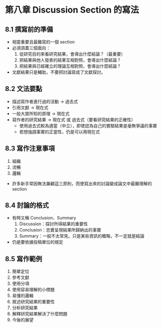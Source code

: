 # 第八章 Discussion Section 的寫法

## 8.1 撰寫前的準備

* 相當重要且最難寫的一個 section
* 必須涵蓋三個面向：
  1. 從研究目的來看研究結果，會導出什麼結論？（最重要）
  2. 把結果與他人發表的結果互相對照，會導出什麼結論？
  3. 把結果與已經確立的理論互相對照，會導出什麼結論？
* 文獻結果只是輔助，不要把討論寫成了文獻探討。

## 8.2 文法要點

* 描述寫作者進行過的活動 → 過去式
* 引用文獻 → 現在式
* 一般大眾所知的原理 → 現在式
* 寫作者的研究結果 → 現在式 或 過去式（要看研究結果的正確性）
  * 使用過去式較為適當（中立），即使認為自己的實驗結果是毫無爭議的事實
  * 若想強調事實的正當性，仍是可以用現在式

## 8.3 寫作注意事項

1. 組織
2. 流暢
3. 邏輯

* 許多新手常因無法兼顧這三原則，而使寫出來的討論變成論文中最難理解的 section

## 8.4 討論的格式

* 有時又稱 Conclusion、Summary
  1. Discussion：探討所得結果的重要性
  2. Conclusion：忠實呈現結果所歸納出的事實
  3. Summary：一般不太常見。只是某些資訊的概略，不一定就是結論
* 仍是要依據投稿單位的規定

## 8.5 寫作範例

1. 簡單定位
2. 參考文獻
3. 使用分項
4. 使用容易理解的小標題
5. 易懂的邏輯
6. 敘述研究結果的重要性
7. 分析研究結果
8. 解釋研究結果解決了什麼問題
9. 今後的展望
